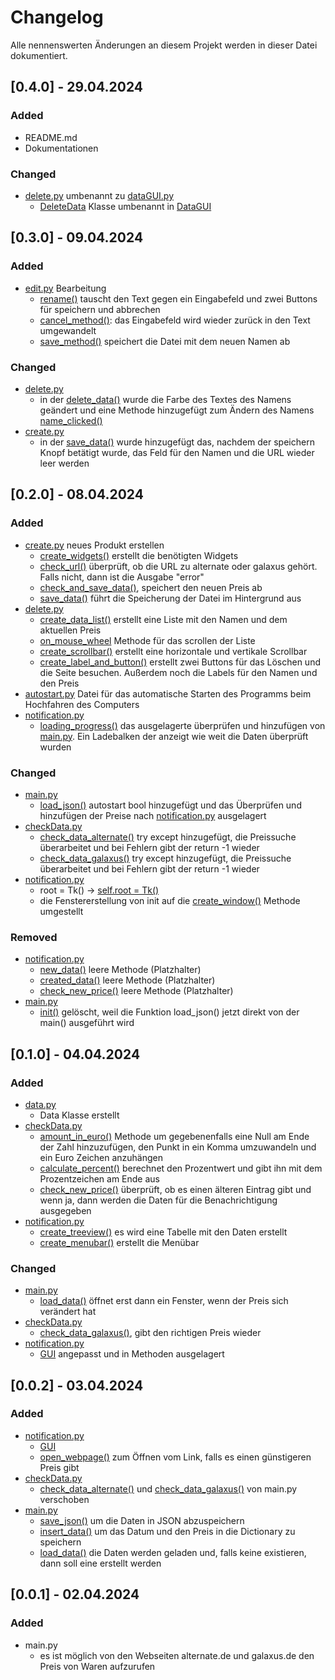 # Changelog
Alle nennenswerten Änderungen an diesem Projekt werden in dieser Datei dokumentiert.

## [0.4.0] - 29.04.2024
### Added
+ README.md
+ Dokumentationen

### Changed
+ [delete.py](https://github.com/PixelPilot24/Preiskontrolle/blob/0.3.0/src/delete.py) umbenannt zu 
[dataGUI.py](https://github.com/PixelPilot24/Preiskontrolle/blob/0.4.0/src/dataGUI.py)
  + [DeleteData](https://github.com/PixelPilot24/Preiskontrolle/blob/0.3.0/src/delete.py#L11) Klasse umbenannt in
  [DataGUI](https://github.com/PixelPilot24/Preiskontrolle/blob/0.4.0/src/dataGUI.py#L11)

## [0.3.0] - 09.04.2024

### Added
+ [edit.py](https://github.com/PixelPilot24/Preiskontrolle/blob/0.3.0/src/edit.py) Bearbeitung
  + [rename()](https://github.com/PixelPilot24/Preiskontrolle/blob/0.3.0/src/edit.py#L51) tauscht den Text gegen
  ein Eingabefeld und zwei Buttons für speichern und abbrechen
  + [cancel_method()](https://github.com/PixelPilot24/Preiskontrolle/blob/0.3.0/src/edit.py#L39): das Eingabefeld
  wird wieder zurück in den Text umgewandelt
  + [save_method()](https://github.com/PixelPilot24/Preiskontrolle/blob/0.3.0/src/edit.py#L7) speichert die
  Datei mit dem neuen Namen ab

### Changed
+ [delete.py](https://github.com/PixelPilot24/Preiskontrolle/blob/0.3.0/src/delete.py)
  + in der [delete_data()](https://github.com/PixelPilot24/Preiskontrolle/blob/0.3.0/src/delete.py#L28) wurde
  die Farbe des Textes des Namens geändert und eine Methode hinzugefügt zum Ändern des Namens 
  [name_clicked()](https://github.com/PixelPilot24/Preiskontrolle/blob/0.3.0/src/delete.py#L49)
+ [create.py](https://github.com/PixelPilot24/Preiskontrolle/blob/0.3.0/src/create.py)
  + in der [save_data()](https://github.com/PixelPilot24/Preiskontrolle/blob/0.3.0/src/create.py#L61) wurde
  hinzugefügt das, nachdem der speichern Knopf betätigt wurde, das Feld für den Namen und die URL wieder 
  leer werden


## [0.2.0] - 08.04.2024

### Added
+ [create.py](https://github.com/PixelPilot24/Preiskontrolle/blob/0.2.0/src/create.py) neues Produkt erstellen
  + [create_widgets()](https://github.com/PixelPilot24/Preiskontrolle/blob/0.2.0/src/create.py#L23) erstellt
  die benötigten Widgets
  + [check_url()](https://github.com/PixelPilot24/Preiskontrolle/blob/0.2.0/src/create.py#L41) überprüft, ob
  die URL zu alternate oder galaxus gehört. Falls nicht, dann ist die Ausgabe "error"
  + [check_and_save_data()](https://github.com/PixelPilot24/Preiskontrolle/blob/0.2.0/src/create.py#L49),
  speichert den neuen Preis ab
  + [save_data()](https://github.com/PixelPilot24/Preiskontrolle/blob/0.2.0/src/create.py#L61) führt die
  Speicherung der Datei im Hintergrund aus
+ [delete.py](https://github.com/PixelPilot24/Preiskontrolle/blob/0.2.0/src/delete.py)
  + [create_data_list()](https://github.com/PixelPilot24/Preiskontrolle/blob/0.2.0/src/delete.py#L68) erstellt
  eine Liste mit den Namen und dem aktuellen Preis
  + [on_mouse_wheel](https://github.com/PixelPilot24/Preiskontrolle/blob/0.2.0/src/delete.py#L65) Methode für
  das scrollen der Liste
  + [create_scrollbar()](https://github.com/PixelPilot24/Preiskontrolle/blob/0.2.0/src/delete.py#L56) erstellt
  eine horizontale und vertikale Scrollbar
  + [create_label_and_button()](https://github.com/PixelPilot24/Preiskontrolle/blob/0.2.0/src/delete.py#L23)
  erstellt zwei Buttons für das Löschen und die Seite besuchen. Außerdem noch die Labels für den Namen und den
  Preis
+ [autostart.py](https://github.com/PixelPilot24/Preiskontrolle/blob/0.2.0/src/autostart.py) Datei für das
automatische Starten des Programms beim Hochfahren des Computers
+ [notification.py](https://github.com/PixelPilot24/Preiskontrolle/blob/0.2.0/src/notification.py)
  + [loading_progress()](https://github.com/PixelPilot24/Preiskontrolle/blob/0.2.0/src/notification.py#L86)
  das ausgelagerte überprüfen und hinzufügen von [main.py](https://github.com/PixelPilot24/Preiskontrolle/blob/0.2.0/src/main.py).
  Ein Ladebalken der anzeigt wie weit die Daten überprüft wurden

### Changed
+ [main.py](https://github.com/PixelPilot24/Preiskontrolle/blob/0.2.0/src/main.py)
  + [load_json()](https://github.com/PixelPilot24/Preiskontrolle/blob/0.2.0/src/main.py#L30) autostart bool
  hinzugefügt und das Überprüfen und hinzufügen der Preise nach 
  [notification.py](https://github.com/PixelPilot24/Preiskontrolle/blob/0.2.0/src/notification.py#L99) ausgelagert
+ [checkData.py](https://github.com/PixelPilot24/Preiskontrolle/blob/0.2.0/src/checkData.py)
  + [check_data_alternate()](https://github.com/PixelPilot24/Preiskontrolle/blob/0.2.0/src/checkData.py#L9)
  try except hinzugefügt, die Preissuche überarbeitet und bei Fehlern gibt der return -1 wieder
  + [check_data_galaxus()](https://github.com/PixelPilot24/Preiskontrolle/blob/0.2.0/src/checkData.py#L26)
  try except hinzugefügt, die Preissuche überarbeitet und bei Fehlern gibt der return -1 wieder
+ [notification.py](https://github.com/PixelPilot24/Preiskontrolle/blob/0.2.0/src/notification.py)
  + root = Tk() -> [self.root = Tk()](https://github.com/PixelPilot24/Preiskontrolle/blob/0.2.0/src/notification.py#L15)
  + die Fenstererstellung von init auf die [create_window()](https://github.com/PixelPilot24/Preiskontrolle/blob/0.2.0/src/notification.py#L17)
  Methode umgestellt

### Removed
+ [notification.py](https://github.com/PixelPilot24/Preiskontrolle/blob/0.1.0/src/notification.py)
  + [new_data()](https://github.com/PixelPilot24/Preiskontrolle/blob/0.1.0/src/notification.py#L77) leere Methode
  (Platzhalter)
  + [created_data()](https://github.com/PixelPilot24/Preiskontrolle/blob/0.1.0/src/notification.py#L80) leere Methode
  (Platzhalter)
  + [check_new_price()](https://github.com/PixelPilot24/Preiskontrolle/blob/0.1.0/src/notification.py#L83) leere Methode
  (Platzhalter)
+ [main.py](https://github.com/PixelPilot24/Preiskontrolle/blob/0.1.0/src/main.py)
  + [init()](https://github.com/PixelPilot24/Preiskontrolle/blob/0.1.0/src/main.py#L11) gelöscht, weil die Funktion
  load_json() jetzt direkt von der main() ausgeführt wird


## [0.1.0] - 04.04.2024

### Added
+ [data.py](https://github.com/PixelPilot24/Preiskontrolle/blob/0.1.0/src/data.py)
  + Data Klasse erstellt
+ [checkData.py](https://github.com/PixelPilot24/Preiskontrolle/blob/0.1.0/src/checkData.py)
  + [amount_in_euro()](https://github.com/PixelPilot24/Preiskontrolle/blob/0.1.0/src/checkData.py#L54) Methode
  um gegebenenfalls eine Null am Ende der Zahl hinzuzufügen, den Punkt in ein Komma umzuwandeln und ein Euro
  Zeichen anzuhängen
  + [calculate_percent()](https://github.com/PixelPilot24/Preiskontrolle/blob/0.1.0/src/checkData.py#L61)
  berechnet den Prozentwert und gibt ihn mit dem Prozentzeichen am Ende aus
  + [check_new_price()](https://github.com/PixelPilot24/Preiskontrolle/blob/0.1.0/src/checkData.py#L67)
  überprüft, ob es einen älteren Eintrag gibt und wenn ja, dann werden die Daten für die Benachrichtigung 
  ausgegeben
+ [notification.py](https://github.com/PixelPilot24/Preiskontrolle/blob/0.1.0/src/notification.py)
  + [create_treeview()](https://github.com/PixelPilot24/Preiskontrolle/blob/0.1.0/src/notification.py#L22)
  es wird eine Tabelle mit den Daten erstellt
  + [create_menubar()](https://github.com/PixelPilot24/Preiskontrolle/blob/0.1.0/src/notification.py#L62)
  erstellt die Menübar

### Changed
+ [main.py](https://github.com/PixelPilot24/Preiskontrolle/blob/0.1.0/src/main.py)
  + [load_data()](https://github.com/PixelPilot24/Preiskontrolle/blob/0.1.0/src/main.py#L33) öffnet erst dann
  ein Fenster, wenn der Preis sich verändert hat
+ [checkData.py](https://github.com/PixelPilot24/Preiskontrolle/blob/0.1.0/src/checkData.py)
  + [check_data_galaxus()](https://github.com/PixelPilot24/Preiskontrolle/blob/0.1.0/src/checkData.py#L33),
  gibt den richtigen Preis wieder
+ [notification.py](https://github.com/PixelPilot24/Preiskontrolle/blob/0.1.0/src/notification.py)
  + [GUI](https://github.com/PixelPilot24/Preiskontrolle/blob/0.1.0/src/notification.py#L7) angepasst und 
  in Methoden ausgelagert


## [0.0.2] - 03.04.2024

### Added
+ [notification.py](https://github.com/PixelPilot24/Preiskontrolle/blob/0.0.2/src/notification.py)
  + [GUI](https://github.com/PixelPilot24/Preiskontrolle/blob/0.0.2/src/notification.py#L7)
  + [open_webpage()](https://github.com/PixelPilot24/Preiskontrolle/blob/0.0.2/src/notification.py#L31)
  zum Öffnen vom Link, falls es einen günstigeren Preis gibt
+ [checkData.py](https://github.com/PixelPilot24/Preiskontrolle/blob/0.0.2/src/checkData.py)
  + [check_data_alternate()](https://github.com/PixelPilot24/Preiskontrolle/blob/0.0.2/src/checkData.py#L7) 
  und [check_data_galaxus()](https://github.com/PixelPilot24/Preiskontrolle/blob/0.0.2/src/checkData.py#L31) von main.py verschoben
+ [main.py](https://github.com/PixelPilot24/Preiskontrolle/blob/0.0.2/src/main.py)
  + [save_json()](https://github.com/PixelPilot24/Preiskontrolle/blob/0.0.2/src/main.py#L26) 
  um die Daten in JSON abzuspeichern
  + [insert_data()](https://github.com/PixelPilot24/Preiskontrolle/blob/0.0.2/src/main.py#L31) 
  um das Datum und den Preis in die Dictionary zu speichern
  + [load_data()](https://github.com/PixelPilot24/Preiskontrolle/blob/0.0.2/src/main.py#L44) die Daten werden geladen und, falls keine existieren, dann soll eine erstellt werden


## [0.0.1] - 02.04.2024

### Added
+ main.py
  + es ist möglich von den Webseiten alternate.de und galaxus.de den Preis von Waren aufzurufen